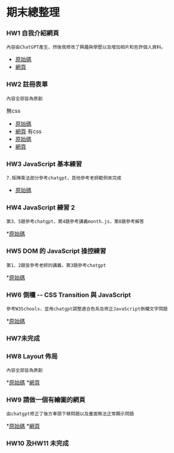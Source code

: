 # 期末總整理

### HW1 自我介紹網頁

    內容由ChatGPT產生，然後我修改了興趣與學歷以及增加相片和些許個人資料。
* [原始碼](https://github.com/Micha1lyu/wp/blob/master/html/%E8%87%AA%E6%88%91%E4%BB%8B%E7%B4%B9.html)
* [網頁](https://micha1lyu.github.io/wp/html/%E8%87%AA%E6%88%91%E4%BB%8B%E7%B4%B9.html)

### HW2 註冊表單

    內容全部皆為原創  
無css  
* [原始碼](https://github.com/Micha1lyu/wp/blob/master/html/%E8%A8%BB%E5%86%8A%E8%A1%A8%E5%96%AE1.html)
* [網頁](https://micha1lyu.github.io/wp/html/%E8%A8%BB%E5%86%8A%E8%A1%A8%E5%96%AE1.html)
有css
* [原始碼](https://github.com/Micha1lyu/wp/blob/master/html/%E8%A8%BB%E5%86%8A%E8%A1%A8%E5%96%AE2.html)
* [網頁](https://micha1lyu.github.io/wp/html/%E8%A8%BB%E5%86%8A%E8%A1%A8%E5%96%AE2.html)

### HW3 JavaScript 基本練習

    7.矩陣乘法部分參考chatgpt，其他參考老師範例來完成
* [原始碼](https://github.com/Micha1lyu/wp/tree/master/js/hw3)

### HW4 JavaScript 練習 2

    第3、5題參考chatgpt，第4題參考講義month.js，第8題參考解答
*[原始碼](https://github.com/Micha1lyu/wp/tree/master/js/hw4)

### HW5 DOM 的 JavaScript 操控練習

    第1、2題皆參考老師的講義，第3題參考chatgpt
*[原始碼](https://github.com/Micha1lyu/wp/tree/master/html/hw5)

### HW6 側欄 -- CSS Transition 與 JavaScript

    參考W3Schools，並用chatgpt調整適合色系及修正JavaScript側欄文字問題
*[原始碼](https://github.com/Micha1lyu/wp/tree/master/html/hw6)

### HW7未完成

### HW8 Layout 佈局
    內容全部皆為原創
*[原始碼](https://github.com/Micha1lyu/wp/blob/master/html/hw8/Website.html)
*[網頁](https://micha1lyu.github.io/wp/html/hw8/Website.html)

### HW9 請做一個有繪圖的網頁
    由chatgpt修正了後方車頭下移問題以及畫面無法正常顯示問題
*[原始碼](https://github.com/Micha1lyu/wp/blob/master/html/gggg.html)
*[網頁](https://micha1lyu.github.io/wp/html/gggg.html)

### HW10 及HW11 未完成
